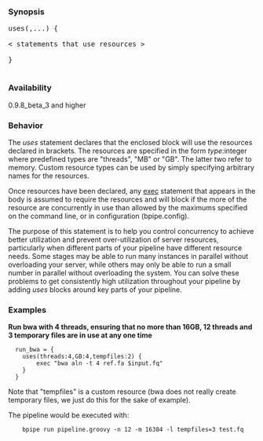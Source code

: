 ### Synopsis ###
<pre>
uses(<resource>,<resource>...) {<br>
< statements that use resources ><br>
}<br>
</pre>

### Availability ###
0.9.8\_beta\_3 and higher

### Behavior ###
The _uses_ statement declares that the enclosed block will use the resources declared in brackets. The resources are specified in the form _type_:integer where predefined types are "threads", "MB" or "GB". The latter two refer to memory. Custom resource types can be used by simply specifying arbitrary names for the resources.

Once resources have been declared, any [exec](Exec.md) statement that appears in the body is assumed to require the resources and will block if the more of the resource are concurrently in use than allowed by the maximums specified on the command line, or in configuration (bpipe.config).

The purpose of this statement is to help you control concurrency to achieve better utilization and prevent over-utilization of server resources, particularly when different parts of your pipeline have different resource needs. Some stages may be able to run many instances in parallel without overloading your server, while others may only be able to run a small number in parallel without overloading the system. You can solve these problems to get consistently high utilization throughout your pipeline by adding _uses_ blocks around key parts of your pipeline.

### Examples ###

**Run bwa with 4 threads, ensuring that no more than 16GB, 12 threads and 3 temporary files are in use at any one time**
```
  run_bwa = {
    uses(threads:4,GB:4,tempfiles:2) {
        exec "bwa aln -t 4 ref.fa $input.fq"
    }
  }
```

Note that "tempfiles" is a custom resource (bwa does not really create temporary files, we just do this for the sake of example).

The pipeline would be executed with:

```
    bpipe run pipeline.groovy -n 12 -m 16384 -l tempfiles=3 test.fq 
```
